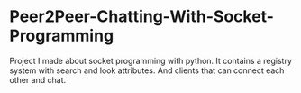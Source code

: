 # Peer2Peer-Chatting-With-Socket-Programming
Project I made about socket programming with python. It contains a registry system with search and look attributes. And clients that can connect each other and chat.
